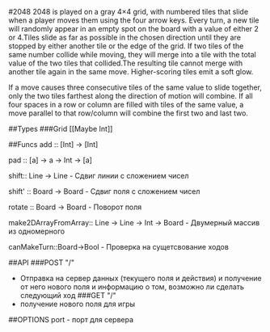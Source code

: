 #2048
2048 is played on a gray 4×4 grid, with numbered tiles that slide when a player 
moves them using the four arrow keys. Every turn, a new tile will randomly appear 
in an empty spot on the board with a value of either 2 or 4.Tiles slide as far as 
possible in the chosen direction until they are stopped by either another tile or the 
edge of the grid. If two tiles of the same number collide while moving, they will merge 
into a tile with the total value of the two tiles that collided.The resulting tile
 cannot merge with another tile again in the same move. Higher-scoring tiles emit a soft
  glow.
  
If a move causes three consecutive tiles of the same value to slide together, only the two tiles farthest along the 
direction of motion will combine. If all four spaces in a row or column are filled with tiles of the same value,
a move parallel to that row/column will combine the first two and last two. 

##Types
###Grid
[[Maybe Int]]


##Funcs
add :: [Int] -> [Int]

pad :: [a] -> a -> Int -> [a]

shift:: Line -> Line - Сдвиг линии с сложением чисел

shift' :: Board -> Board - Сдвиг поля с сложением чисел

rotate :: Board -> Board - Поворот поля

make2DArrayFromArray:: Line -> Line -> Int -> Board - Двумерный массив из одномерного

canMakeTurn::Board->Bool - Проверка на сущетсвование ходов

##API
###POST "/"
 - Отправка на сервер данных (текущего поля и действия) и получение от него нового поля и информацию о том, возможно ли сделать следующий ход
###GET "/"
 - получение нового поля для игры
 
##OPTIONS
port - порт для сервера